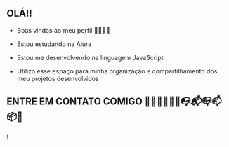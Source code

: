 ## OLÁ!!

- Boas vindas ao meu perfil 🔨🥇🇧🇷


- Estou estudando na Alura

- Estou me desenvolvendo na linguagem JavaScript
- Utilizo esse espaço para minha organização e compartilhamento dos meu projetos desenvolvidos

## ENTRE EM CONTATO COMIGO 👩🏾‍🤝‍🧑🏼🗿📭📬📪📫📦📩

!
